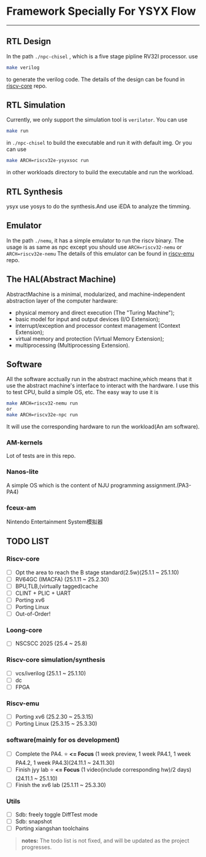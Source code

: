 # Framework Specially For YSYX Flow
---
## RTL Design
In the path `./npc-chisel` , which is a five stage pipline RV32I processor.
use
```bash
make verilog
```
to generate the verilog code.
The details of the design can be found in [riscv-core](https://github.com/yizishun/riscv-core) repo.

## RTL Simulation
Currently, we only support the simulation tool is `verilator`.
You can use
```bash
make run
```
in `./npc-chisel` to build the executable and run it with default img.
Or you can use
```bash
make ARCH=riscv32e-ysyxsoc run
```
in other workloads directory to build the executable and run the workload.

## RTL Synthesis
ysyx use yosys to do the synthesis.And use iEDA to analyze the timming.

## Emulator
In the path `./nemu`, it has a simple emulator to run the riscv binary.
The usage is as same as npc except you should use `ARCH=riscv32-nemu` or `ARCH=riscv32e-nemu`
The details of this emulator can be found in [riscv-emu](https://github.com/yizishun/riscv-emu) repo.

## The HAL(Abstract Machine)
AbstractMachine is a minimal, modularized, and machine-independent abstraction layer of the computer hardware:

* physical memory and direct execution (The "Turing Machine");
* basic model for input and output devices (I/O Extension);
* interrupt/exception and processor context management (Context Extension);
* virtual memory and protection (Virtual Memory Extension);
* multiprocessing (Multiprocessing Extension).

## Software
All the software acctually run in the abstract machine,which means that it use the abstract machine's interface to interact with the hardware.
I use this to test CPU, build a simple OS, etc.
The easy way to use it is
```bash
make ARCH=riscv32-nemu run
or
make ARCH=riscv32e-npc run
```
It will use the corresponding hardware to run the workload(An am software).
### AM-kernels
Lot of tests are in this repo.
### Nanos-lite
A simple OS which is the content of NJU programming assignment.(PA3-PA4)
### fceux-am
Nintendo Entertainment System模拟器

## TODO LIST
### Riscv-core
* [ ] Opt the area to reach the B stage standard(2.5w)(25.1.1 ~ 25.1.10)
* [ ] RV64GC (IMACFA) (25.1.11 ~ 25.2.30)
* [ ] BPU,TLB,(virtually tagged)cache
* [ ] CLINT + PLIC + UART
* [ ] Porting xv6
* [ ] Porting Linux
* [ ] Out-of-Order!
### Loong-core
* [ ] NSCSCC 2025 (25.4 ~ 25.8)
### Riscv-core simulation/synthesis
* [ ] vcs/iverilog (25.1.1 ~ 25.1.10)
* [ ] dc
* [ ] FPGA
### Riscv-emu
* [ ] Porting xv6 (25.2.30 ~ 25.3.15)
* [ ] Porting Linux (25.3.15 ~ 25.3.30)
### software(mainly for os development)
* [ ] Complete the PA4. ⭐️ **<= Focus** (1 week preview, 1 week PA4.1, 1 week PA4.2, 1 week PA4.3)(24.11.1 ~ 24.11.30)
* [ ] Finish jyy lab ⭐️ **<= Focus** (1 video(include corresponding hw)/2 days) (24.11.1 ~ 25.1.10)
* [ ] Finish the xv6 lab (25.1.11 ~ 25.3.30)
### Utils
* [ ] Sdb: freely toggle DiffTest mode
* [ ] Sdb: snapshot
* [ ] Porting xiangshan toolchains

> **notes:** The todo list is not fixed, and will be updated as the project progresses.